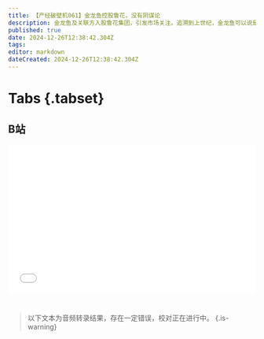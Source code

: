 ```yaml
---
title: 【产经破壁机061】金龙鱼控股鲁花，没有阴谋论
description: 金龙鱼及关联方入股鲁花集团，引发市场关注。追溯到上世纪，金龙鱼可以说是鲁花的入门导师，而这次注资背后，是量大利薄的金龙鱼试图摆脱业绩增长困境，寻求突破。【产经破壁机061】
published: true
date: 2024-12-26T12:38:42.304Z
tags: 
editor: markdown
dateCreated: 2024-12-26T12:38:42.304Z
---
```


# Tabs {.tabset}

## B站

<div style="position: relative; padding: 30% 45%;">
<iframe style="position: absolute; width: 100%; height: 100%; left: 0; top: 0;" src="//player.bilibili.com/player.html?&bvid=BV1ZuCzYHE8x&page=1&as_wide=1&high_quality=1&danmaku=1&autoplay=0" scrolling="no" border="0" frameborder="no" framespacing="0" allowfullscreen="true"></iframe>
</div>


#

> 以下文本为音频转录结果，存在一定错误，校对正在进行中。
{.is-warning}

